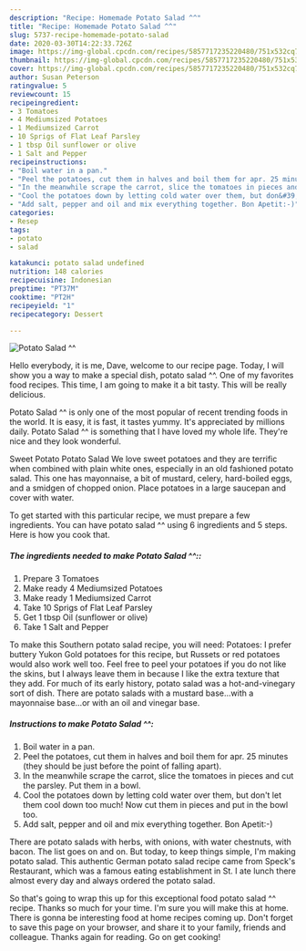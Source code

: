 ```yaml
---
description: "Recipe: Homemade Potato Salad ^^"
title: "Recipe: Homemade Potato Salad ^^"
slug: 5737-recipe-homemade-potato-salad
date: 2020-03-30T14:22:33.726Z
image: https://img-global.cpcdn.com/recipes/5857717235220480/751x532cq70/potato-salad-recipe-main-photo.jpg
thumbnail: https://img-global.cpcdn.com/recipes/5857717235220480/751x532cq70/potato-salad-recipe-main-photo.jpg
cover: https://img-global.cpcdn.com/recipes/5857717235220480/751x532cq70/potato-salad-recipe-main-photo.jpg
author: Susan Peterson
ratingvalue: 5
reviewcount: 15
recipeingredient:
- 3 Tomatoes
- 4 Mediumsized Potatoes
- 1 Mediumsized Carrot
- 10 Sprigs of Flat Leaf Parsley
- 1 tbsp Oil sunflower or olive
- 1 Salt and Pepper
recipeinstructions:
- "Boil water in a pan."
- "Peel the potatoes, cut them in halves and boil them for apr. 25 minutes (they should be just before the point of falling apart)."
- "In the meanwhile scrape the carrot, slice the tomatoes in pieces and cut the parsley. Put them in a bowl."
- "Cool the potatoes down by letting cold water over them, but don&#39;t let them cool down too much! Now cut them in pieces and put in the bowl too."
- "Add salt, pepper and oil and mix everything together. Bon Apetit:-)"
categories:
- Resep
tags:
- potato
- salad

katakunci: potato salad undefined
nutrition: 148 calories
recipecuisine: Indonesian
preptime: "PT37M"
cooktime: "PT2H"
recipeyield: "1"
recipecategory: Dessert

---
```



![Potato Salad ^^](https://img-global.cpcdn.com/recipes/5857717235220480/751x532cq70/potato-salad-recipe-main-photo.jpg)

Hello everybody, it is me, Dave, welcome to our recipe page. Today, I will show you a way to make a special dish, potato salad ^^. One of my favorites food recipes. This time, I am going to make it a bit tasty. This will be really delicious.

Potato Salad ^^ is only one of the most popular of recent trending foods in the world. It is easy, it is fast, it tastes yummy. It's appreciated by millions daily. Potato Salad ^^ is something that I have loved my whole life. They're nice and they look wonderful.

Sweet Potato Potato Salad We love sweet potatoes and they are terrific when combined with plain white ones, especially in an old fashioned potato salad. This one has mayonnaise, a bit of mustard, celery, hard-boiled eggs, and a smidgen of chopped onion. Place potatoes in a large saucepan and cover with water.


To get started with this particular recipe, we must prepare a few ingredients. You can have potato salad ^^ using 6 ingredients and 5 steps. Here is how you cook that.

##### The ingredients needed to make Potato Salad ^^::

1. Prepare 3 Tomatoes
1. Make ready 4 Mediumsized Potatoes
1. Make ready 1 Mediumsized Carrot
1. Take 10 Sprigs of Flat Leaf Parsley
1. Get 1 tbsp Oil (sunflower or olive)
1. Take 1 Salt and Pepper


To make this Southern potato salad recipe, you will need: Potatoes: I prefer buttery Yukon Gold potatoes for this recipe, but Russets or red potatoes would also work well too. Feel free to peel your potatoes if you do not like the skins, but I always leave them in because I like the extra texture that they add. For much of its early history, potato salad was a hot-and-vinegary sort of dish. There are potato salads with a mustard base…with a mayonnaise base…or with an oil and vinegar base. 

##### Instructions to make Potato Salad ^^:

1. Boil water in a pan.
1. Peel the potatoes, cut them in halves and boil them for apr. 25 minutes (they should be just before the point of falling apart).
1. In the meanwhile scrape the carrot, slice the tomatoes in pieces and cut the parsley. Put them in a bowl.
1. Cool the potatoes down by letting cold water over them, but don&#39;t let them cool down too much! Now cut them in pieces and put in the bowl too.
1. Add salt, pepper and oil and mix everything together. Bon Apetit:-)


There are potato salads with herbs, with onions, with water chestnuts, with bacon. The list goes on and on. But today, to keep things simple, I&#39;m making potato salad. This authentic German potato salad recipe came from Speck&#39;s Restaurant, which was a famous eating establishment in St. I ate lunch there almost every day and always ordered the potato salad. 

So that's going to wrap this up for this exceptional food potato salad ^^ recipe. Thanks so much for your time. I'm sure you will make this at home. There is gonna be interesting food at home recipes coming up. Don't forget to save this page on your browser, and share it to your family, friends and colleague. Thanks again for reading. Go on get cooking!
